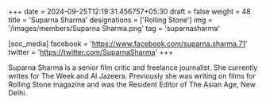 +++
date = 2024-09-25T12:19:31.456757+05:30
draft = false
weight = 48
title = 'Suparna Sharma'
designations = ['Rolling Stone']
img = '/images/members/Suparna Sharma.png'
tag = 'suparnasharma'

[soc_media]
facebook = 'https://www.facebook.com/suparna.sharma.71'
twitter = 'https://twitter.com/SuparnaSharma'
+++

Suparna Sharma is a senior film critic and freelance journalist. She currently writes for The Week and Al Jazeera. Previously she was writing on films for Rolling Stone magazine and was the Resident Editor of The Asian Age, New Delhi.
